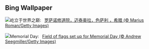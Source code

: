 ## Bing Wallpaper
![](https://www.bing.com/th?id=OHR.MeteoraMonastery_ZH-CN9551991708_UHD.jpg&w=1000)屹立于世界之巅:&nbsp;&ensp;[罗萨诺修道院，迈泰奥拉，色萨利 ，希腊 (© Marius Roman/Getty Images)](https://www.bing.com/th?id=OHR.MeteoraMonastery_ZH-CN9551991708_UHD.jpg)
<br><br/>
![](https://www.bing.com/th?id=OHR.MemorialFlags_EN-US5086740860_UHD.jpg&w=1000)Memorial Day:&nbsp;&ensp;[Field of flags set up for Memorial Day (© Andrew Seegmiller/Getty Images)](https://www.bing.com/th?id=OHR.MemorialFlags_EN-US5086740860_UHD.jpg)
<br><br/>
